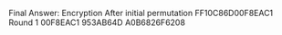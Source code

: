 Final Answer: Encryption After initial permutation FF10C86D00F8EAC1 Round 1 00F8EAC1 953AB64D A0B6826F6208
